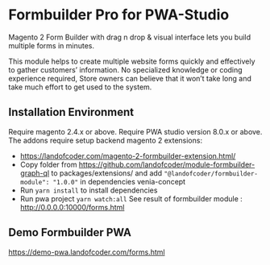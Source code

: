 # Formbuilder Pro for PWA-Studio

Magento 2 Form Builder with drag n drop & visual interface lets you build multiple forms in minutes.

This module helps to create multiple website forms quickly and effectively to gather customers’ information. No specialized knowledge or coding experience required, Store owners can believe that it won’t take long and take much effort to get used to the system.

## Installation Environment
Require magento 2.4.x or above.
Require PWA studio version 8.0.x or above.
The addons require setup backend magento 2 extensions:
- https://landofcoder.com/magento-2-formbuilder-extension.html/
- Copy folder from https://github.com/landofcoder/module-formbuilder-graph-ql to packages/extensions/
and add ```"@landofcoder/formbuilder-module": "1.0.0"``` in dependencies venia-concept
- Run ```yarn install``` to install dependencies
- Run pwa project ```yarn watch:all```
See result of formbuilder module : http://0.0.0.0:10000/forms.html
## Demo Formbuilder PWA
https://demo-pwa.landofcoder.com/forms.html